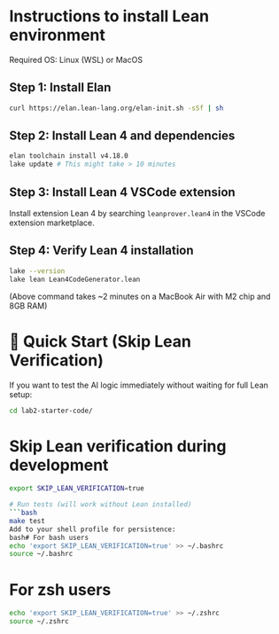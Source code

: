 # Instructions to install Lean environment

Required OS: Linux (WSL) or MacOS

## Step 1: Install Elan
```bash
curl https://elan.lean-lang.org/elan-init.sh -sSf | sh
```

## Step 2: Install Lean 4 and dependencies
```bash
elan toolchain install v4.18.0
lake update # This might take > 10 minutes
```

## Step 3: Install Lean 4 VSCode extension

Install extension Lean 4 by searching `leanprover.lean4` in the VSCode extension marketplace.

## Step 4: Verify Lean 4 installation
```bash
lake --version
lake lean Lean4CodeGenerator.lean
```

(Above command takes ~2 minutes on a MacBook Air with M2 chip and 8GB RAM)

# 🚀 Quick Start (Skip Lean Verification)
If you want to test the AI logic immediately without waiting for full Lean setup:
```bash
cd lab2-starter-code/
```
# Skip Lean verification during development
```bash
export SKIP_LEAN_VERIFICATION=true

# Run tests (will work without Lean installed)
```bash
make test
Add to your shell profile for persistence:
bash# For bash users
echo 'export SKIP_LEAN_VERIFICATION=true' >> ~/.bashrc
source ~/.bashrc
```

# For zsh users  
```bash
echo 'export SKIP_LEAN_VERIFICATION=true' >> ~/.zshrc
source ~/.zshrc
```